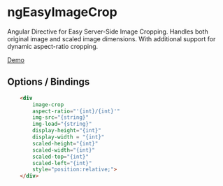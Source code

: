# ngEasyImageCrop
Angular Directive for Easy Server-Side Image Cropping. Handles both original image and scaled image dimensions. With additional support for dynamic aspect-ratio cropping. 

[Demo](http://outwitter.com/git/ngEasyImageCrop/example.html)



## Options / Bindings
```html
	<div 
        image-crop 
		aspect-ratio="'{int}/{int}'" 
		img-src="{string}" 
		img-load="{string}"
		display-height="{int}" 
		display-width = "{int}"
		scaled-height="{int}" 
		scaled-width="{int}" 
		scaled-top="{int}" 
		scaled-left="{int}" 
		style="position:relative;">
	</div>
```
